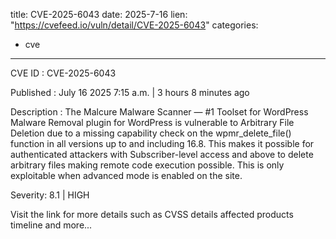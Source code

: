  
title: CVE-2025-6043
date: 2025-7-16
lien: "https://cvefeed.io/vuln/detail/CVE-2025-6043"
categories:
  - cve
---

CVE ID : CVE-2025-6043

Published :  July 16
2025
7:15 a.m. | 3 hours
8 minutes ago

Description : The Malcure Malware Scanner — #1 Toolset for WordPress Malware Removal plugin for WordPress is vulnerable to Arbitrary File Deletion due to a missing capability check on the wpmr_delete_file() function in all versions up to
and including
16.8. This makes it possible for authenticated attackers
with Subscriber-level access and above
to delete arbitrary files making remote code execution possible. This is only exploitable when advanced mode is enabled on the site.

Severity: 8.1 | HIGH

Visit the link for more details
such as CVSS details
affected products
timeline
and more...
